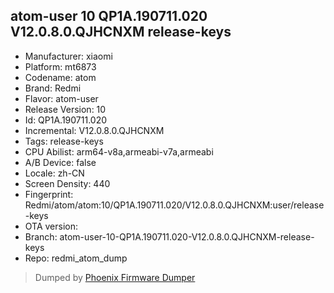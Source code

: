 ## atom-user 10 QP1A.190711.020 V12.0.8.0.QJHCNXM release-keys
- Manufacturer: xiaomi
- Platform: mt6873
- Codename: atom
- Brand: Redmi
- Flavor: atom-user
- Release Version: 10
- Id: QP1A.190711.020
- Incremental: V12.0.8.0.QJHCNXM
- Tags: release-keys
- CPU Abilist: arm64-v8a,armeabi-v7a,armeabi
- A/B Device: false
- Locale: zh-CN
- Screen Density: 440
- Fingerprint: Redmi/atom/atom:10/QP1A.190711.020/V12.0.8.0.QJHCNXM:user/release-keys
- OTA version: 
- Branch: atom-user-10-QP1A.190711.020-V12.0.8.0.QJHCNXM-release-keys
- Repo: redmi_atom_dump


>Dumped by [Phoenix Firmware Dumper](https://github.com/DroidDumps/phoenix_firmware_dumper)
